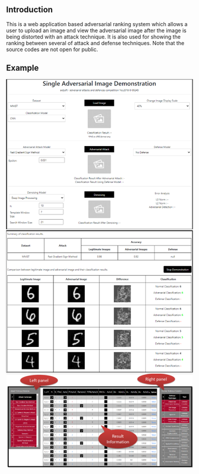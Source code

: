 ## Introduction
This is a web application based adversarial ranking system which allows a user to upload an image and view the adversarial image after the image is being distorted with an attack technique.
It is also used for showing the ranking between several of attack and defense techniques.
Note that the source codes are not open for public.

## Example
![Adversarial Rank System Example 1](/adversarial_rank_system/adversarial_system1.png)
![Adversarial Rank System Example 2](/adversarial_rank_system/adversarial_system2.png)
![Adversarial Rank System Example 3](/adversarial_rank_system/adversarial_system3.png)
